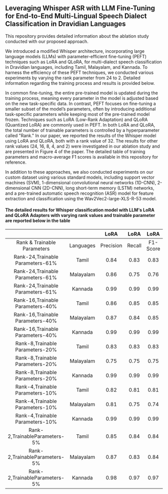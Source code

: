 ## Leveraging Whisper ASR with LLM Fine-Tuning for End-to-End Multi-Lingual Speech Dialect Classification in Dravidian Languages

This repository provides detailed information about the ablation study conducted with our proposed approach.

We introduced a modified Whisper architecture, incorporating large language models (LLMs) with parameter-efficient fine-tuning (PEFT) techniques such as LoRA and QLoRA, for multi-dialect speech classification in Dravidian languages, including Tamil, Malayalam, and Kannada. To harness the efficiency of these PEFT techniques, we conducted various experiments by varying the rank parameter from 24 to 2. Detailed information regarding the training process and results is provided below.

In common fine-tuning, the entire pre-trained model is updated during the training process, meaning every parameter in the model is adjusted based on the new task-specific data. In contrast, PEFT focuses on fine-tuning a smaller subset of the model’s parameters, often by introducing additional task-specific parameters while keeping most of the pre-trained model frozen. Techniques such as LoRA (Low-Rank Adaptation) and QLoRA (Quantized LoRA) are commonly used in PEFT. In both LoRA and QLoRA, the total number of trainable parameters is controlled by a hyperparameter called "Rank." In our paper, we reported the results of the Whisper model using LoRA and QLoRA, both with a rank value of 32. The results for other rank values (24, 16, 8, 4, and 2) were investigated in our ablation study and are presented in Figure 4 of the paper. The detailed table of training parameters and macro-average F1 scores is available in this repository for reference.

In addition to these approaches, we also conducted experiments on our custom dataset using various standard models, including support vector machines (SVM), 1-dimensional convolutional neural networks (1D-CNN), 2-dimensional CNN (2D-CNN), long short-term memory (LSTM) networks, and a pre-trained automatic speech recognition (ASR) model for feature extraction and classification using the Wav2Vec2-large-XLS-R-53 model.

#### The detailed results for Whisper classification model with LLM's LoRA and QLoRA Adapters with varying rank values and trainable parameter are reported below in the table

|                                  |           |    LoRA   |  LoRA  |   LoRA   |   QLoRA   |  QLoRA |   QLoRA  |
|:--------------------------------:|:---------:|:---------:|:------:|:--------:|:---------:|:------:|:--------:|
| Rank & Trainable Parameters      | Languages | Precision | Recall | F1-Score | Precision | Recall | F1-Score |
| Rank-24,Trainable Parameters-61% | Tamil     | 0.84      | 0.83   | 0.83     | 0.84      | 0.83   | 0.83     |
| Rank-24,Trainable Parameters-61% | Malayalam | 0.86      | 0.75   | 0.76     | 0.74      | 0.74   | 0.74     |
| Rank-24,Trainable Parameters-61% | Kannada   | 0.99      | 0.99   | 0.99     | 0.99      | 0.99   | 0.99     |
| Rank-16,Trainable Parameters-40% | Tamil     | 0.86      | 0.85   | 0.85     | 0.88      | 0.88   | 0.88     |
| Rank-16,Trainable Parameters-40% | Malayalam | 0.87      | 0.84   | 0.85     | 0.78      | 0.75   | 0.76     |
| Rank-16,Trainable Parameters-40% | Kannada   | 0.99      | 0.99   | 0.99     | 0.99      | 0.99   | 0.99     |
| Rank-8,Trainable Parameters-20%  | Tamil     | 0.83      | 0.83   | 0.83     | 0.78      | 0.79   | 0.78     |
| Rank-8,Trainable Parameters-20%  | Malayalam | 0.75      | 0.75   | 0.75     | 0.80      | 0.78   | 0.79     |
| Rank-8,Trainable Parameters-20%  | Kannada   | 0.99      | 0.99   | 0.99     | 0.98      | 0.98   | 0.98     |
| Rank-4,Trainable Parameters-10%  | Tamil     | 0.82      | 0.81   | 0.81     | 0.87      | 0.86   | 0.86     |
| Rank-4,Trainable Parameters-10%  | Malayalam | 0.81      | 0.75   | 0.74     | 0.91      | 0.89   | 0.90     |
| Rank-4,Trainable Parameters-10%  | Kannada   | 0.99      | 0.99   | 0.99     | 0.99      | 0.99   | 0.99     |
| Rank-2,TrainableParameters-5%    | Tamil     | 0.85      | 0.84   | 0.84     | 0.81      | 0.80   | 0.80     |
| Rank-2,TrainableParameters-5%    | Malayalam | 0.87      | 0.83   | 0.84     | 0.90      | 0.87   | 0.88     |
| Rank-2,TrainableParameters-5%    | Kannada   | 0.98      | 0.97   | 0.97     | 0.97      | 0.97   | 0.97     |
